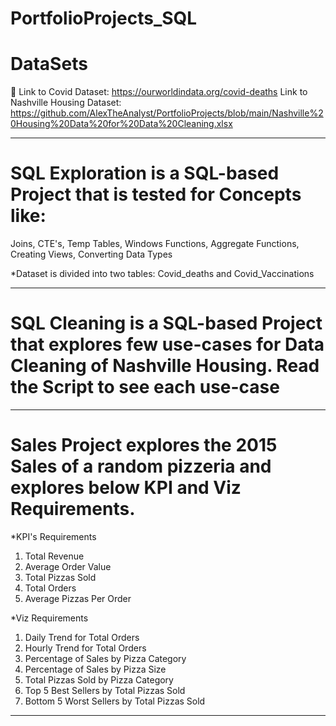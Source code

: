 # PortfolioProjects_SQL
# DataSets
	Link to Covid Dataset: https://ourworldindata.org/covid-deaths
Link to Nashville Housing Dataset: https://github.com/AlexTheAnalyst/PortfolioProjects/blob/main/Nashville%20Housing%20Data%20for%20Data%20Cleaning.xlsx

--------------------------
# SQL Exploration is a SQL-based Project that is tested for Concepts like:
Joins,
CTE's,
Temp Tables,
Windows Functions,
Aggregate Functions,
Creating Views,
Converting Data Types

*Dataset is divided into two tables: Covid_deaths and Covid_Vaccinations

---------------------------
# SQL Cleaning is a SQL-based Project that explores few use-cases for Data Cleaning of Nashville Housing. Read the Script to see each use-case

---------------------------
# Sales Project explores the 2015 Sales of a random pizzeria and explores below KPI and Viz Requirements.
*KPI's Requirements

1. Total Revenue
2. Average Order Value
3. Total Pizzas Sold
4. Total Orders
5. Average Pizzas Per Order

*Viz Requirements

1. Daily Trend for Total Orders
2. Hourly Trend for Total Orders
3. Percentage of Sales by Pizza Category
4. Percentage of Sales by Pizza Size
5. Total Pizzas Sold by Pizza Category
6. Top 5 Best Sellers by Total Pizzas Sold
7. Bottom 5 Worst Sellers by Total Pizzas Sold

-----------------------------
